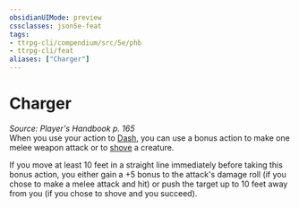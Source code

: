 ```yaml
---
obsidianUIMode: preview
cssclasses: json5e-feat
tags:
- ttrpg-cli/compendium/src/5e/phb
- ttrpg-cli/feat
aliases: ["Charger"]
---
```

# Charger
*Source: Player's Handbook p. 165*  
When you use your action to [Dash](/CLI/actions.md#Dash), you can use a bonus action to make one melee weapon attack or to [shove](/CLI/actions.md#Shove) a creature.

If you move at least 10 feet in a straight line immediately before taking this bonus action, you either gain a +5 bonus to the attack's damage roll (if you chose to make a melee attack and hit) or push the target up to 10 feet away from you (if you chose to shove and you succeed).